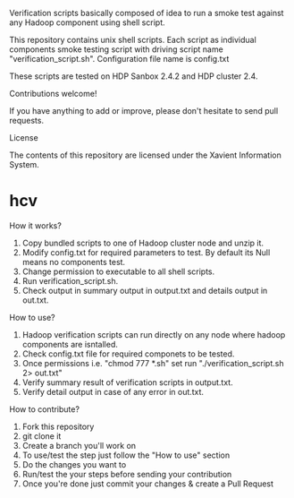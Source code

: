 Verification scripts basically composed of idea to run a smoke test against any Hadoop component using shell script.

This repository contains unix shell scripts. Each script as individual components smoke testing script with driving script name "verification_script.sh".
Configuration file name is config.txt

These scripts are tested on HDP Sanbox 2.4.2 and HDP cluster 2.4.

Contributions welcome!

If you have anything to add or improve, please don't hesitate to send pull requests.

License

The contents of this repository are licensed under the Xavient Information System.
# hcv

How it works?
1. Copy bundled scripts to one of Hadoop cluster node and unzip it.
2. Modify config.txt for required parameters to test. By default its Null means no components test.
3. Change permission to executable to all shell scripts.
4. Run verification_script.sh.
5. Check output in summary output in output.txt and details output in out.txt.

How to use?
1. Hadoop verification scripts can run directly on any node where hadoop components are isntalled.
2. Check config.txt file for required componets to be tested.
3. Once permissions i.e. "chmod 777 *.sh" set run "./verification_script.sh 2> out.txt"
4. Verify summary result of verification scripts in output.txt.
5. Verify detail output in case of any error in out.txt.

How to contribute?
1. Fork this repository
2. git clone it
3. Create a branch you'll work on
4. To use/test the step just follow the "How to use" section
5. Do the changes you want to
6. Run/test the your steps before sending your contribution
7. Once you're done just commit your changes & create a Pull Request

